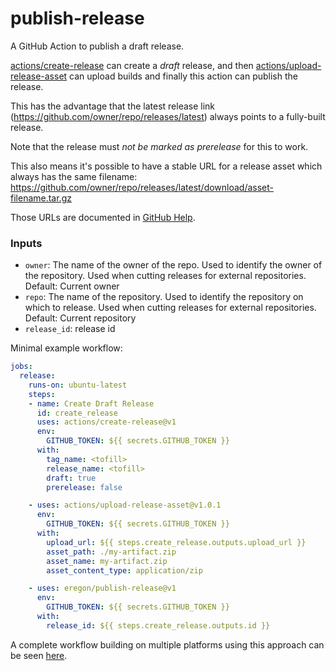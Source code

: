 # publish-release

A GitHub Action to publish a draft release.

[actions/create-release](https://github.com/actions/create-release) can create a *draft* release,
and then [actions/upload-release-asset](https://github.com/actions/upload-release-asset)
can upload builds and finally this action can publish the release.

This has the advantage that the latest release link (https://github.com/owner/repo/releases/latest)
always points to a fully-built release.

Note that the release must *not be marked as prerelease* for this to work.

This also means it's possible to have a stable URL for a release asset which always has the same filename:
https://github.com/owner/repo/releases/latest/download/asset-filename.tar.gz

Those URLs are documented in [GitHub Help](https://help.github.com/en/github/administering-a-repository/linking-to-releases#linking-to-the-latest-release).

### Inputs
- `owner`: The name of the owner of the repo. Used to identify the owner of the repository.  Used when cutting releases for external repositories.  Default: Current owner
- `repo`: The name of the repository. Used to identify the repository on which to release.  Used when cutting releases for external repositories. Default: Current repository
- `release_id`: release id

Minimal example workflow:

```yaml
jobs:
  release:
    runs-on: ubuntu-latest
    steps:
    - name: Create Draft Release
      id: create_release
      uses: actions/create-release@v1
      env:
        GITHUB_TOKEN: ${{ secrets.GITHUB_TOKEN }}
      with:
        tag_name: <tofill>
        release_name: <tofill>
        draft: true
        prerelease: false

    - uses: actions/upload-release-asset@v1.0.1
      env:
        GITHUB_TOKEN: ${{ secrets.GITHUB_TOKEN }}
      with:
        upload_url: ${{ steps.create_release.outputs.upload_url }}
        asset_path: ./my-artifact.zip
        asset_name: my-artifact.zip
        asset_content_type: application/zip

    - uses: eregon/publish-release@v1
      env:
        GITHUB_TOKEN: ${{ secrets.GITHUB_TOKEN }}
      with:
        release_id: ${{ steps.create_release.outputs.id }}

```

A complete workflow building on multiple platforms using this approach can be seen
[here](https://github.com/ruby/ruby-dev-builder/blob/master/.github/workflows/build.yml).
